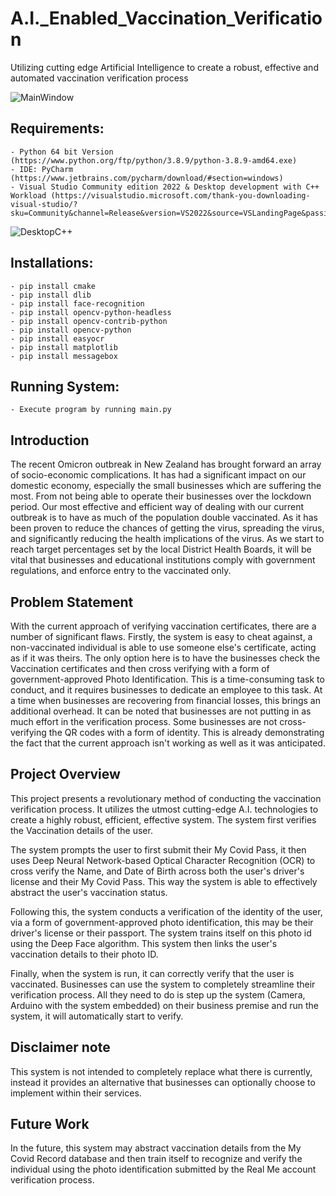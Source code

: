 # A.I._Enabled_Vaccination_Verification 
Utilizing cutting edge Artificial Intelligence to create a robust, effective and automated vaccination verification process

![MainWindow](https://user-images.githubusercontent.com/72056829/178451224-d563d1e5-ddf9-4829-a3ba-30ba42315039.png)
 
## Requirements:  

    - Python 64 bit Version (https://www.python.org/ftp/python/3.8.9/python-3.8.9-amd64.exe)
    - IDE: PyCharm (https://www.jetbrains.com/pycharm/download/#section=windows)
    - Visual Studio Community edition 2022 & Desktop development with C++ Workload (https://visualstudio.microsoft.com/thank-you-downloading-visual-studio/?sku=Community&channel=Release&version=VS2022&source=VSLandingPage&passive=false&cid=2030)
    
   ![DesktopC++](https://user-images.githubusercontent.com/72056829/178454169-5991320e-6042-4dc7-a71d-4b3b2ded292c.png)
    
## Installations: 

    - pip install cmake 
    - pip install dlib
    - pip install face-recognition 
    - pip install opencv-python-headless
    - pip install opencv-contrib-python
    - pip install opencv-python 
    - pip install easyocr 
    - pip install matplotlib
    - pip install messagebox
    
 ## Running System:
 
    - Execute program by running main.py

## Introduction
The recent Omicron outbreak in New Zealand has brought forward an array of socio-economic complications. It has had a significant impact on our domestic economy, especially the small businesses which are suffering the most. From not being able to operate their businesses over the lockdown period. Our most effective and efficient way of dealing with our current outbreak is to have as much of the population double vaccinated. As it has been proven to reduce the chances of getting the virus, spreading the virus, and significantly reducing the health implications of the virus. As we start to reach target percentages set by the local District Health Boards, it will be vital that businesses and educational institutions comply with government regulations, and enforce entry to the vaccinated only. 

## Problem Statement 
With the current approach of verifying vaccination certificates, there are a number of significant flaws. Firstly, the system is easy to cheat against, a non-vaccinated individual is able to use someone else's certificate, acting as if it was theirs. The only option here is to have the businesses check the Vaccination certificates and then cross verifying with a form of government-approved Photo Identification. This is a time-consuming task to conduct, and it requires businesses to dedicate an employee to this task. At a time when businesses are recovering from financial losses, this brings an additional overhead. It can be noted that businesses are not putting in as much effort in the verification process. Some businesses are not cross-verifying the QR codes with a form of identity. This is already demonstrating the fact that the current approach isn't working as well as it was anticipated. 

## Project Overview 
This project presents a revolutionary method of conducting the vaccination verification process. It utilizes the utmost cutting-edge A.I. technologies to create a highly robust, efficient, effective system. The system first verifies the Vaccination details of the user.

The system prompts the user to first submit their My Covid Pass, it then uses Deep Neural Network-based Optical Character Recognition (OCR) to cross verify the Name, and Date of Birth across both the user's driver's license and their My Covid Pass. This way the system is able to effectively abstract the user's vaccination status.

Following this, the system conducts a verification of the identity of the user, via a form of government-approved photo identification, this may be their driver's license or their passport. The system trains itself on this photo id using the Deep Face algorithm.  This system then links the user's vaccination details to their photo ID. 

Finally, when the system is run, it can correctly verify that the user is vaccinated. Businesses can use the system to completely streamline their verification process. All they need to do is step up the system (Camera, Arduino with the system embedded) on their business premise and run the system, it will automatically start to verify. 

## Disclaimer note
This system is not intended to completely replace what there is currently, instead it provides an alternative that businesses can optionally choose to implement within their services. 

## Future Work 
In the future, this system may abstract vaccination details from the My Covid Record database and then train itself to recognize and verify the individual using the photo identification submitted by the Real Me account verification process. 
